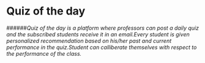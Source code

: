 # Quiz of the day

######*Quiz of the day is a platform where professors can post a daily quiz and the subscribed students receive it in an email.Every student is given personalized recommendation based on his/her past and current performance in the quiz.Student can calliberate themselves with respect to the performance of the class.*
